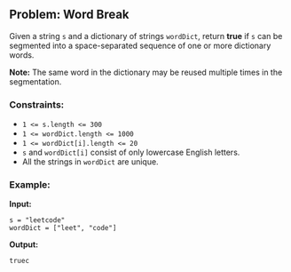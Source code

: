 ## Problem: Word Break

Given a string `s` and a dictionary of strings `wordDict`, return **true** if `s` can be segmented into a space-separated sequence of one or more dictionary words.

**Note:** The same word in the dictionary may be reused multiple times in the segmentation.

### Constraints:

- `1 <= s.length <= 300`
- `1 <= wordDict.length <= 1000`
- `1 <= wordDict[i].length <= 20`
- `s` and `wordDict[i]` consist of only lowercase English letters.
- All the strings in `wordDict` are unique.

### Example:

**Input:**
```plaintext
s = "leetcode"
wordDict = ["leet", "code"]
```
**Output:**
```plaintext
truec
```
